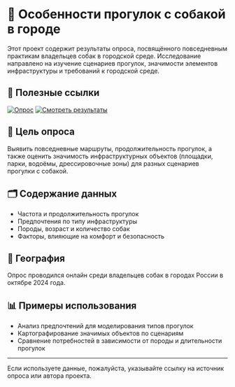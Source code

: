 # 🐾 Особенности прогулок с собакой в городе

Этот проект содержит результаты опроса, посвящённого повседневным практикам владельцев собак в городской среде. Исследование направлено на изучение сценариев прогулок, значимости элементов инфраструктуры и требований к городской среде.

## 📄 Полезные ссылки
[![Опрос](https://img.shields.io/badge/Опрос-Пройти-blue?style=for-the-badge)](https://docs.google.com/forms/d/e/1FAIpQLSdYb2CqBdjPekCO0tj5saBzTpWSbXIhRcA8uZtiVffearcR4A/viewform)
[![Смотреть результаты](https://img.shields.io/badge/Результаты-Открыть_таблицу-green?style=for-the-badge)](https://docs.google.com/forms/d/1NGNz0ohdJok7PzH5qAn4767x2yrekHgwvSLI6_Jtd8A/edit#responses)
## 🎯 Цель опроса
Выявить повседневные маршруты, продолжительность прогулок, а также оценить значимость инфраструктурных объектов (площадки, парки, водоёмы, дрессировочные зоны) для разных сценариев прогулки с собакой.

## 🗂 Содержание данных
- Частота и продолжительность прогулок
- Предпочтения по типу инфраструктуры
- Породы, возраст и количество собак
- Факторы, влияющие на комфорт и безопасность

## 📍 География
Опрос проводился онлайн среди владельцев собак в городах России в октябре 2024 года.

## 📊 Примеры использования
- Анализ предпочтений для моделирования типов прогулок
- Картографирование значимых объектов по сценариям
- Сравнение потребностей в зависимости от породы и длительности прогулок

---

Если используете данные, пожалуйста, указывайте ссылку на источник опроса или автора проекта.
